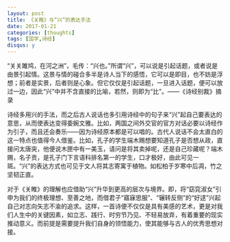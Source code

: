 ```yaml
---
layout: post
title: 《关睢》与“兴”的表达手法
date: 2017-01-21
categories: [thoughts]
tags: [国学,诗经]
disqus: y
---
```


“关关雎鸠，在河之洲”，毛传：“兴也。”所谓“兴”，可以说是引起话题，或者说是由景引起情。这景与情的碰合多半是诗人当下的感悟，它可以是即目，也不妨是浮想；前者是实景，后者则是心象。但它仅仅是引起话题，一旦进入话题，便可以放过一边，因此“兴”中并不含直接的比喻，若然，则即为“比”。——《诗经别裁》摘录

诗经多用兴的手法，而之后古人说话也多引用诗经中的句子来“兴”起自己要表达的意思，从而使表达变得委婉文雅。比如，两国之间外交官的官方对话必要以诗经作为引子，而且还会奏乐——因为诗经原本都是可以唱的。古代人说话不会太直白的这一特点也值得今人借鉴。比如，孔子的学生端木赐想要知道孔子是否想从政，直接问太唐突，他便说木匣中有一美玉，请问是将其卖掉呢，还是自己珍藏呢？端木赐，名子贡，是孔子门下言语科排名第一的学生，口才极好，由此可见一斑。“兴”的表达方式也可见于文人将其志寄寓于植物。如松柏于岁寒中后凋，竹之坚韧正直。

对于《关睢》的理解也应借助“兴”升华到更高的层次与境界。即，将“窈窕淑女”引申为我们的终极理想、至善之地，而借君子“寤寐思服”、“辗转反侧”的“好逑”兴起自己对志向矢志不渝的追求。这样，一首诗便不仅仅是具有美感的艺术，更是对我们人生中的关键因素，如立志、践行、时穷节乃见、不轻易放弃，有着重要的现实推动意义。而前提是需要提升我们自身的领悟能力，使其能够与古人的优秀思想对接。
